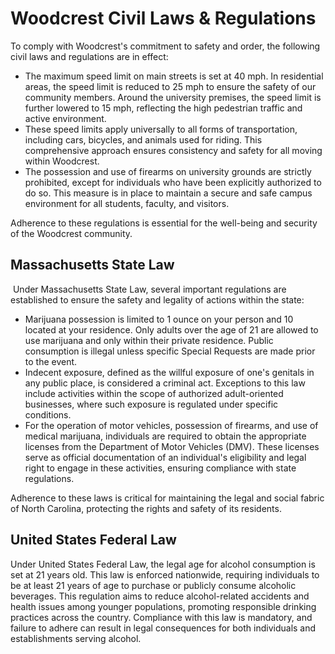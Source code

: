 # Woodcrest Civil Laws & Regulations
 
To comply with Woodcrest's commitment to safety and order, the following civil laws and regulations are in effect:

- The maximum speed limit on main streets is set at 40 mph. In residential areas, the speed limit is reduced to 25 mph to ensure the safety of our community members. Around the university premises, the speed limit is further lowered to 15 mph, reflecting the high pedestrian traffic and active environment.
- These speed limits apply universally to all forms of transportation, including cars, bicycles, and animals used for riding. This comprehensive approach ensures consistency and safety for all moving within Woodcrest.
- The possession and use of firearms on university grounds are strictly prohibited, except for individuals who have been explicitly authorized to do so. This measure is in place to maintain a secure and safe campus environment for all students, faculty, and visitors.

Adherence to these regulations is essential for the well-being and security of the Woodcrest community.


## Massachusetts State Law
​
Under Massachusetts State Law, several important regulations are established to ensure the safety and legality of actions within the state:

- Marijuana possession is limited to 1 ounce on your person and 10 located at your residence.  Only adults over the age of 21 are allowed to use marijuana and only within their private residence.  Public consumption is illegal unless specific Special Requests are made prior to the event.
- Indecent exposure, defined as the willful exposure of one's genitals in any public place, is considered a criminal act. Exceptions to this law include  activities within the scope of authorized adult-oriented businesses, where such exposure is regulated under specific conditions.
- For the operation of motor vehicles, possession of firearms, and use of medical marijuana, individuals are required to obtain the appropriate licenses from the Department of Motor Vehicles (DMV). These licenses serve as official documentation of an individual's eligibility and legal right to engage in these activities, ensuring compliance with state regulations.

Adherence to these laws is critical for maintaining the legal and social fabric of North Carolina, protecting the rights and safety of its residents.


## United States Federal Law​

Under United States Federal Law, the legal age for alcohol consumption is set at 21 years old. This law is enforced nationwide, requiring individuals to be at least 21 years of age to purchase or publicly consume alcoholic beverages. This regulation aims to reduce alcohol-related accidents and health issues among younger populations, promoting responsible drinking practices across the country. Compliance with this law is mandatory, and failure to adhere can result in legal consequences for both individuals and establishments serving alcohol.



